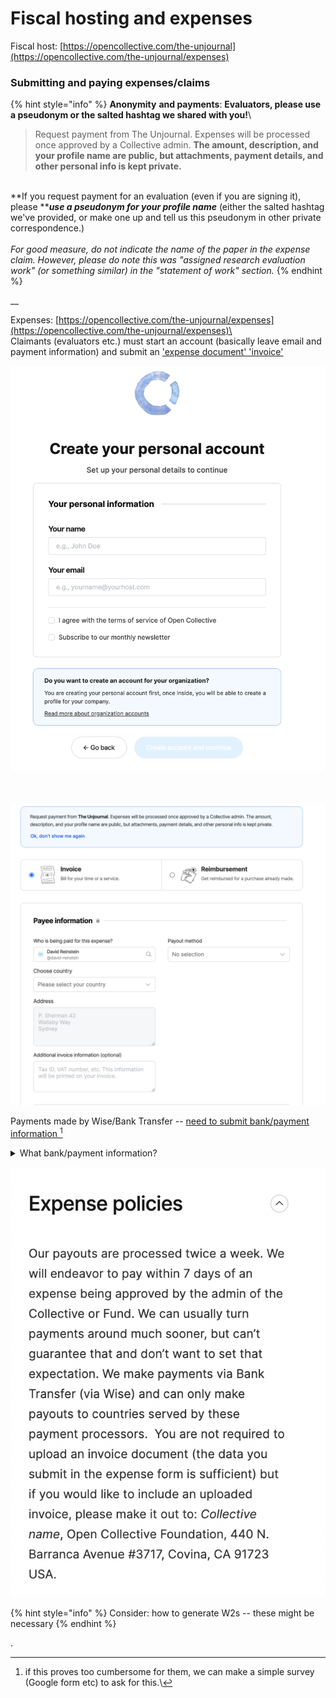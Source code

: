 # Fiscal hosting and expenses

Fiscal host: [https://opencollective.com/the-unjournal](https://opencollective.com/the-unjournal/expenses)





### Submitting and paying expenses/claims



{% hint style="info" %}
**Anonymity** **and payments**: **Evaluators, please use a pseudonym or the salted hashtag we shared with you!**\


> Request payment from The Unjournal. Expenses will be processed once approved by a Collective admin. **The amount, description, and your profile name are public, but attachments, payment details, and other personal info is kept private.**

\
**If you request payment for an evaluation (even if you are signing it), please **_**use a pseudonym for your profile name**_  (either the salted hashtag  we've provided, or make one up and tell us this pseudonym in other private correspondence.)\
\
_For good measure, do not indicate the name of the paper in the expense claim. However, please do note this was "assigned research evaluation work" (or something similar) in the "statement of work" section._
{% endhint %}

__

Expenses: [https://opencollective.com/the-unjournal/expenses](https://opencollective.com/the-unjournal/expenses)\
\
Claimants (evaluators etc.) must start an account (basically leave email and payment information) and submit an ['expense document' 'invoice'](https://opencollective.com/the-unjournal/expenses/new)



![](<../../.gitbook/assets/image (10).png>)

\
\
![](<../../.gitbook/assets/image (11).png>)



Payments made by Wise/Bank Transfer -- [need to submit bank/payment information ](#user-content-fn-1)[^1]



<details>

<summary>What bank/payment information?</summary>

Type: ABA \[or?]\
Account Holder: name

Email:&#x20;

Abartn: ?????????

City:&#x20;

State:&#x20;

Country:&#x20;

Post Code:&#x20;

First Line:&#x20;

Legal Type: PRIVATE

Account Type: CHECKING \[or ?]

Account Number: ...

Additional invoice information &#x20;

</details>

![](../../.gitbook/assets/image.png)&#x20;



{% hint style="info" %}
Consider: how to generate W2s -- these might be necessary
{% endhint %}





.





[^1]: &#x20;if this proves too cumbersome for them, we can make a simple survey (Google form etc) to ask for this.\


